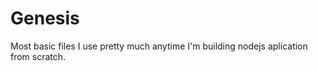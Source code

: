 Genesis
====

Most basic files I use pretty much anytime I'm building nodejs aplication from scratch.

